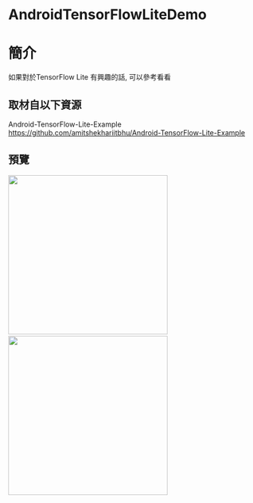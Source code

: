 # AndroidTensorFlowLiteDemo

簡介
==================================
如果對於TensorFlow Lite 有興趣的話, 可以參考看看                                   

取材自以下資源
--------
Android-TensorFlow-Lite-Example                                   
https://github.com/amitshekhariitbhu/Android-TensorFlow-Lite-Example
                              
預覽
--------
<p align="left">
  <img src="https://i.imgur.com/MIMnZL8.jpg" width="320"/>
    
  <img src="https://i.imgur.com/RSsnJ8h.jpg" width="320"/>
</p>                  



# 

